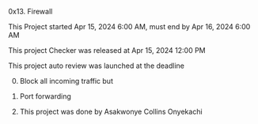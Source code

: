 0x13. Firewall

This Project started Apr 15, 2024 6:00 AM, must end by Apr 16, 2024 6:00 AM

This project Checker was released at Apr 15, 2024 12:00 PM

This project auto review was launched at the deadline

0. Block all incoming traffic but

1. Port forwarding

2. This project was done by Asakwonye Collins Onyekachi
